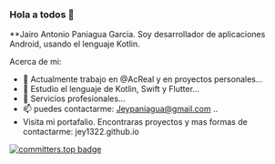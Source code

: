 ### Hola a todos 👋


**Jairo Antonio Paniagua Garcia. Soy desarrollador de aplicaciones Android, usando el lenguaje Kotlin.

Acerca de mi:

- 🔭 Actualmente trabajo en @AcReal y en proyectos personales...
- 🌱 Estudio el lenguaje de Kotlin, Swift y Flutter...
- 💬 Servicios profesionales...
- 📫 puedes contactarme: Jeypaniagua@gmail.com ..
- Visita mi portafalio. Encontraras proyectos y mas formas de contactarme: jey1322.github.io

[![committers.top badge](https://user-badge.committers.top/nicaragua_private/jey1322.svg)](https://user-badge.committers.top/nicaragua_private/jey1322)
